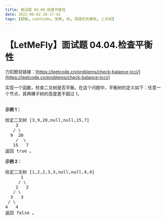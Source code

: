 ```yaml
---
title: 面试题 04.04.检查平衡性
date: 2022-06-02 20-17-42
tags: [题解, LeetCode, 简单, 树, 深度优先搜索, 二叉树]
---
```


# 【LetMeFly】面试题 04.04.检查平衡性

力扣题目链接：[https://leetcode.cn/problems/check-balance-lcci/](https://leetcode.cn/problems/check-balance-lcci/)

<p>实现一个函数，检查二叉树是否平衡。在这个问题中，平衡树的定义如下：任意一个节点，其两棵子树的高度差不超过 1。</p>
<br />
<strong>示例 1：</strong>

<pre>
给定二叉树 [3,9,20,null,null,15,7]
    3
   / \
  9  20
    /  \
   15   7
返回 true 。</pre>
<strong>示例 2：</strong>

<pre>
给定二叉树 [1,2,2,3,3,null,null,4,4]
      1
     / \
    2   2
   / \
  3   3
 / \
4   4
返回&nbsp;false 。</pre>


    